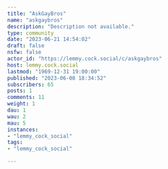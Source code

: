 ```yaml
---
title: "AskGayBros" 
name: "askgaybros"
description: "Description not available."
type: community
date: "2023-06-21 14:54:02"
draft: false
nsfw: false
actor_id: "https://lemmy.cock.social/c/askgaybros"
host: lemmy.cock.social
lastmod: "1969-12-31 19:00:00"
published: "2023-06-08 18:34:52"
subscribers: 65
posts: 1
comments: 11
weight: 1
dau: 1
wau: 2
mau: 5
instances:
- "lemmy_cock_social"
tags: 
- "lemmy_cock_social"

---
```

